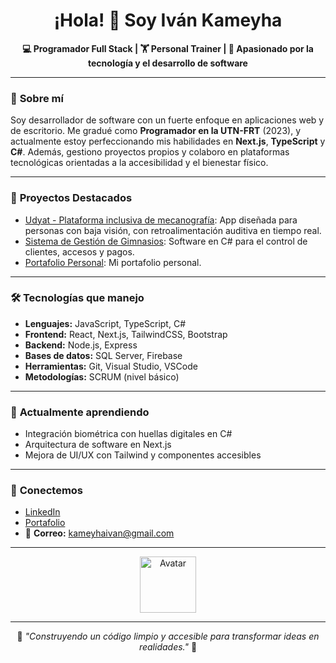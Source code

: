 <h1 align="center">¡Hola! 👋 Soy Iván Kameyha</h1>

<p align="center">
  <strong>💻 Programador Full Stack | 🏋️ Personal Trainer | 🚀 Apasionado por la tecnología y el desarrollo de software</strong>
</p>

---

### 🧐 **Sobre mí**
Soy desarrollador de software con un fuerte enfoque en aplicaciones web y de escritorio. Me gradué como **Programador en la UTN-FRT** (2023), y actualmente estoy perfeccionando mis habilidades en **Next.js**, **TypeScript** y **C#**. Además, gestiono proyectos propios y colaboro en plataformas tecnológicas orientadas a la accesibilidad y el bienestar físico.

---

### 🚀 **Proyectos Destacados**
- [Udyat - Plataforma inclusiva de mecanografía](https://drive.google.com/file/d/12s22Y6DUt42EXUpO4GpcVCmWPEaMuNzP/view): App diseñada para personas con baja visión, con retroalimentación auditiva en tiempo real.
- [Sistema de Gestión de Gimnasios](https://github.com/Ivan-Kameyha/Gestion-Gimnasio): Software en C# para el control de clientes, accesos y pagos.
- [Portafolio Personal](https://ivankameyha.github.io/portfolio/): Mi portafolio personal.

---

### 🛠️ **Tecnologías que manejo**
- **Lenguajes:** JavaScript, TypeScript, C#
- **Frontend:** React, Next.js, TailwindCSS, Bootstrap
- **Backend:** Node.js, Express
- **Bases de datos:** SQL Server, Firebase
- **Herramientas:** Git, Visual Studio, VSCode
- **Metodologías:** SCRUM (nivel básico)

---

### 🌱 **Actualmente aprendiendo**
- Integración biométrica con huellas digitales en C#  
- Arquitectura de software en Next.js  
- Mejora de UI/UX con Tailwind y componentes accesibles  

---

### 🤝 **Conectemos**
- [LinkedIn](www.linkedin.com/in/ivankameyha)
- [Portafolio](https://ivankameyha.github.io/portfolio)
- 📧 **Correo:** kameyhaivan@gmail.com  

---

<p align="center">
  <img src="https://ivankameyha.github.io/portfolio/assets/avatar1-e167bcf2.jpg" alt="Avatar" width="90">
</p>

---

<p align="center">
  🚀 <em>"Construyendo un código limpio y accesible para transformar ideas en realidades."</em> 🚀
</p>
